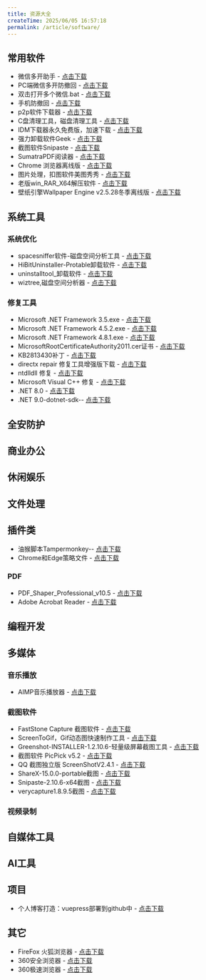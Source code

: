 ```yaml
---
title: 资源大全
createTime: 2025/06/05 16:57:18
permalink: /article/software/
---
```


## 常用软件
- 微信多开助手 - [点击下载](https://pan.quark.cn/s/819f3e7b8231)
- PC端微信多开防撤回 - [点击下载](https://pan.quark.cn/s/819f3e7b8231)
- 双击打开多个微信.bat - [点击下载](https://pan.quark.cn/s/819f3e7b8231)
- 手机防撤回 - [点击下载](https://pan.quark.cn/s/1687367ff71d)
- p2p软件下载器 - [点击下载](https://pan.quark.cn/s/33d969be75ab)
- C盘清理工具，磁盘清理工具 - [点击下载](https://pan.quark.cn/s/536018c4df90)
- IDM下载器永久免费版，加速下载 - [点击下载](https://pan.quark.cn/s/97224e8c5ec0)
- 强力卸载软件Geek - [点击下载](https://pan.quark.cn/s/580d82d2fe68)
- 截图软件Snipaste - [点击下载](https://pan.quark.cn/s/580d82d2fe68)
- SumatraPDF阅读器 - [点击下载](https://pan.quark.cn/s/945bef056362)
- Chrome 浏览器离线版 - [点击下载](https://pan.quark.cn/s/0065796ea9dc)
- 图片处理，扣图软件美图秀秀 - [点击下载](https://pan.quark.cn/s/255502a981d2)
- 老版win_RAR_X64解压软件 - [点击下载](https://pan.quark.cn/s/f79828accc89)
- 壁纸引擎Wallpaper Engine v2.5.28冬季离线版 - [点击下载](https://pan.quark.cn/s/35a12b616b8e)






## 系统工具
### 系统优化
- spacesniffer软件-磁盘空间分析工具 - [点击下载](https://pan.quark.cn/s/536018c4df90)
- HiBitUninstaller-Protable卸载软件 - [点击下载](https://pan.quark.cn/s/580d82d2fe68)
- uninstalltool_卸载软件 - [点击下载](https://pan.quark.cn/s/580d82d2fe68)
- wiztree,磁盘空间分析器 - [点击下载](https://pan.quark.cn/s/536018c4df90)


### 修复工具
- Microsoft .NET Framework 3.5.exe - [点击下载](https://pan.quark.cn/s/0c252d7b4353)
- Microsoft .NET Framework 4.5.2.exe - [点击下载](https://pan.quark.cn/s/0c252d7b4353)
- Microsoft .NET Framework 4.8.1.exe - [点击下载](https://pan.quark.cn/s/0c252d7b4353)
- MicrosoftRootCertificateAuthority2011.cer证书 - [点击下载](https://pan.quark.cn/s/4b8b9bd53b9a)
- KB2813430补丁 - [点击下载](https://pan.quark.cn/s/208440aaf82e)
- directx repair 修复工具增强版下载 - [点击下载](https://pan.quark.cn/s/942662d0d457)
- ntdlldll 修复 - [点击下载](https://pan.quark.cn/s/942662d0d457)
- Microsoft Visual C++ 修复 - [点击下载](https://pan.quark.cn/s/3c6c19c49669)
- .NET 8.0 - [点击下载](https://pan.quark.cn/s/7cd47c62a3c5)
- .NET 9.0-dotnet-sdk-- [点击下载](https://pan.quark.cn/s/7cd47c62a3c5)
## 全安防护

## 商业办公

## 休闲娱乐

## 文件处理

## 插件类
- 油猴脚本Tampermonkey-- [点击下载](https://pan.quark.cn/s/649d24b36c30)
- Chrome和Edge策略文件 - [点击下载](https://pan.quark.cn/s/8a6b5734c68d)

### PDF
- PDF_Shaper_Professional_v10.5 - [点击下载](https://pan.quark.cn/s/945bef056362)
- Adobe Acrobat Reader  - [点击下载](https://pan.quark.cn/s/945bef056362)

## 编程开发

## 多媒体
### 音乐播放
- AIMP音乐播放器 - [点击下载](https://pan.quark.cn/s/b5754eb1fb1c)
  
### 截图软件
- FastStone Capture 截图软件 - [点击下载](https://pan.quark.cn/s/945bef056362)
- ScreenToGif，Gif动态图快速制作工具 - [点击下载](https://pan.quark.cn/s/a48aee844ca1)
- Greenshot-INSTALLER-1.2.10.6-轻量级屏幕截图工具 - [点击下载](https://pan.quark.cn/s/27e04a61b04a)
- 截图软件 PicPick v5.2 - [点击下载](https://pan.quark.cn/s/27e04a61b04a)
- QQ 截图独立版 ScreenShotV2.4.1 - [点击下载](https://pan.quark.cn/s/27e04a61b04a)
- ShareX-15.0.0-portable截图 - [点击下载](https://pan.quark.cn/s/27e04a61b04a)
- Snipaste-2.10.6-x64截图 - [点击下载](https://pan.quark.cn/s/27e04a61b04a)
- verycapture1.8.9.5截图 - [点击下载](https://pan.quark.cn/s/27e04a61b04a)

### 视频录制

## 自媒体工具

## AI工具

## 项目
- 个人博客打造：vuepress部署到github中 - [点击下载](https://pan.quark.cn/s/ebad1f657ad1)

## 其它
- FireFox 火狐浏览器 - [点击下载](https://pan.quark.cn/s/0065796ea9dc)
- 360安全浏览器 - [点击下载](https://pan.quark.cn/s/0065796ea9dc)
- 360极速浏览器 - [点击下载](https://pan.quark.cn/s/0065796ea9dc)